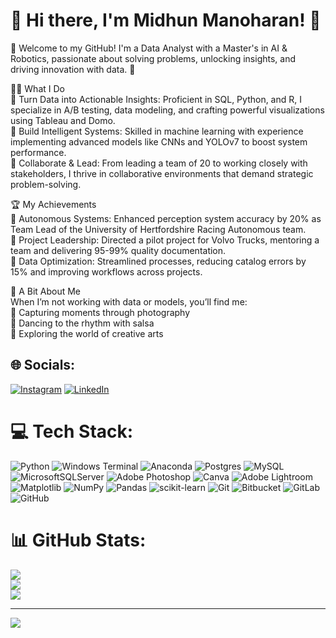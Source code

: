 # 🌟 Hi there, I'm Midhun Manoharan! 🌟  
👋 Welcome to my GitHub! I'm a Data Analyst with a Master's in AI & Robotics, passionate about solving problems, unlocking insights, and driving innovation with data. 🚀  

 
👨‍💻 What I Do  
🔹 Turn Data into Actionable Insights: Proficient in SQL, Python, and R, I specialize in A/B testing, data modeling, and crafting powerful visualizations using Tableau and Domo.  
🔹 Build Intelligent Systems: Skilled in machine learning with experience implementing advanced models like CNNs and YOLOv7 to boost system performance.  
🔹 Collaborate & Lead: From leading a team of 20 to working closely with stakeholders, I thrive in collaborative environments that demand strategic problem-solving.  
 
🏆 My Achievements  
🌟 Autonomous Systems: Enhanced perception system accuracy by 20% as Team Lead of the University of Hertfordshire Racing Autonomous team.  
🌟 Project Leadership: Directed a pilot project for Volvo Trucks, mentoring a team and delivering 95-99% quality documentation.  
🌟 Data Optimization: Streamlined processes, reducing catalog errors by 15% and improving workflows across projects.  

🎨 A Bit About Me  
When I’m not working with data or models, you’ll find me:  
📸 Capturing moments through photography  
💃 Dancing to the rhythm with salsa  
🎨 Exploring the world of creative arts  

## 🌐 Socials:
[![Instagram](https://img.shields.io/badge/Instagram-%23E4405F.svg?logo=Instagram&logoColor=white)](https://instagram.com/mi_dun) [![LinkedIn](https://img.shields.io/badge/LinkedIn-%230077B5.svg?logo=linkedin&logoColor=white)](https://linkedin.com/in/https://www.linkedin.com/in/midhun-manoharan/) 

# 💻 Tech Stack:
![Python](https://img.shields.io/badge/python-3670A0?style=for-the-badge&logo=python&logoColor=ffdd54) ![Windows Terminal](https://img.shields.io/badge/Windows%20Terminal-%234D4D4D.svg?style=for-the-badge&logo=windows-terminal&logoColor=white) ![Anaconda](https://img.shields.io/badge/Anaconda-%2344A833.svg?style=for-the-badge&logo=anaconda&logoColor=white) ![Postgres](https://img.shields.io/badge/postgres-%23316192.svg?style=for-the-badge&logo=postgresql&logoColor=white) ![MySQL](https://img.shields.io/badge/mysql-4479A1.svg?style=for-the-badge&logo=mysql&logoColor=white) ![MicrosoftSQLServer](https://img.shields.io/badge/Microsoft%20SQL%20Server-CC2927?style=for-the-badge&logo=microsoft%20sql%20server&logoColor=white) ![Adobe Photoshop](https://img.shields.io/badge/adobe%20photoshop-%2331A8FF.svg?style=for-the-badge&logo=adobe%20photoshop&logoColor=white) ![Canva](https://img.shields.io/badge/Canva-%2300C4CC.svg?style=for-the-badge&logo=Canva&logoColor=white) ![Adobe Lightroom](https://img.shields.io/badge/Adobe%20Lightroom-31A8FF.svg?style=for-the-badge&logo=Adobe%20Lightroom&logoColor=white) ![Matplotlib](https://img.shields.io/badge/Matplotlib-%23ffffff.svg?style=for-the-badge&logo=Matplotlib&logoColor=black) ![NumPy](https://img.shields.io/badge/numpy-%23013243.svg?style=for-the-badge&logo=numpy&logoColor=white) ![Pandas](https://img.shields.io/badge/pandas-%23150458.svg?style=for-the-badge&logo=pandas&logoColor=white) ![scikit-learn](https://img.shields.io/badge/scikit--learn-%23F7931E.svg?style=for-the-badge&logo=scikit-learn&logoColor=white) ![Git](https://img.shields.io/badge/git-%23F05033.svg?style=for-the-badge&logo=git&logoColor=white) ![Bitbucket](https://img.shields.io/badge/bitbucket-%230047B3.svg?style=for-the-badge&logo=bitbucket&logoColor=white) ![GitLab](https://img.shields.io/badge/gitlab-%23181717.svg?style=for-the-badge&logo=gitlab&logoColor=white) ![GitHub](https://img.shields.io/badge/github-%23121011.svg?style=for-the-badge&logo=github&logoColor=white)
# 📊 GitHub Stats:
![](https://github-readme-stats.vercel.app/api?username=Midhun-93&theme=neon&hide_border=true&include_all_commits=false&count_private=false)<br/>
![](https://github-readme-streak-stats.herokuapp.com/?user=Midhun-93&theme=neon&hide_border=true)<br/>
![](https://github-readme-stats.vercel.app/api/top-langs/?username=Midhun-93&theme=neon&hide_border=true&include_all_commits=false&count_private=false&layout=compact)

---
[![](https://visitcount.itsvg.in/api?id=Midhun-93&icon=7&color=4)](https://visitcount.itsvg.in)

<!-- Proudly created with GPRM ( https://gprm.itsvg.in ) -->
